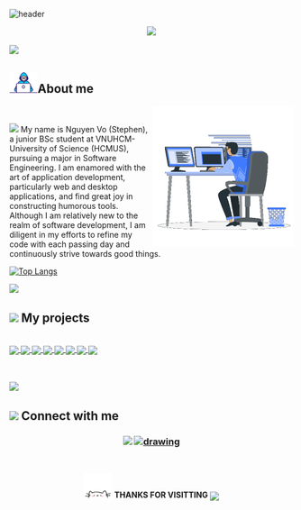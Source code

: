   ![header](https://user-images.githubusercontent.com/59575502/127335491-fdba1874-e943-4d3c-ab8c-678ffe22f8b8.png)

<p align="center"><img src="https://readme-typing-svg.herokuapp.com?font=Time+New+Roman&color=cyan&size=25&center=true&vCenter=true&width=600&height=100&lines=Hi+there+👋;Welcome+to+my+page;Happy+coding ♥"></p>

<img src="https://user-images.githubusercontent.com/73097560/115834477-dbab4500-a447-11eb-908a-139a6edaec5c.gif">

## <img src="https://raw.githubusercontent.com/dev-akshat/archive/main/images/gifs/others/dev_boy.gif" width="50">**About me**

<picture> <img align="right" src="https://github.com/0xAbdulKhalid/0xAbdulKhalid/raw/main/assets/mdImages/Right_Side.gif" width = 250px></picture>

<br>

<img src="https://media.giphy.com/media/hvRJCLFzcasrR4ia7z/giphy.gif" width="20"> My name is Nguyen Vo (Stephen), a junior BSc student at VNUHCM-University of Science (HCMUS), pursuing a major in Software Engineering. I am enamored with the art of application development, particularly web and desktop applications, and find great joy in constructing humorous tools. Although I am relatively new to the realm of software development, I am diligent in my efforts to refine my code with each passing day and continuously strive towards good things.
<br>

[![Top Langs](https://github-readme-stats.vercel.app/api/top-langs/?username=NguyenSWE&layout=compact&custom_title=Programming%20languages%20📚&theme=gotham&hide=css,scss,less,handlebars)](https://github.com/NguyenSWE/NguyenSWE)
<br>

<img src="https://user-images.githubusercontent.com/73097560/115834477-dbab4500-a447-11eb-908a-139a6edaec5c.gif"><br>

## <img src="https://media2.giphy.com/media/QssGEmpkyEOhBCb7e1/giphy.gif?cid=ecf05e47a0n3gi1bfqntqmob8g9aid1oyj2wr3ds3mg700bl&rid=giphy.gif" width ="25"> My projects

<br>

<a href="https://github.com/NguyenSWE/BookBook">
  <img align="center" src="https://github-readme-stats.vercel.app/api/pin/?username=NguyenSWE&repo=BookBook&theme=radical" />
</a>
<a href="https://github.com/NguyenSWE/IN4-COVID19">
  <img align="center" src="https://github-readme-stats.vercel.app/api/pin/?username=NguyenSWE&repo=IN4-COVID19&theme=tokyonight" />
</a>

<a href="https://github.com/NguyenSWE/MediaPlayer">
  <img align="center" src="https://github-readme-stats.vercel.app/api/pin/?username=NguyenSWE&repo=MediaPlayer&theme=rose_pine" />
</a>

<a href="https://github.com/NguyenSWE/AI-Fundamentals-Lab1">
  <img align="center" src="https://github-readme-stats.vercel.app/api/pin/?username=NguyenSWE&repo=AI-Fundamentals-Lab1&theme=highcontrast" />
</a>
<a href="https://github.com/NguyenSWE/Money-Heist">
  <img align="center" src="https://github-readme-stats.vercel.app/api/pin/?username=NguyenSWE&repo=Money-Heist&theme=blue-green" />
</a>
<a href="https://github.com/NguyenSWE/ZuaTiengViet">
  <img align="center" src="https://github-readme-stats.vercel.app/api/pin/?username=NguyenSWE&repo=ZuaTiengViet&theme=gotham" />
</a>
<a href="https://github.com/NguyenSWE/SimpleShop">
  <img align="center" src="https://github-readme-stats.vercel.app/api/pin/?username=NguyenSWE&repo=SimpleShop&theme=github_dark" />
</a>
<a href="https://github.com/NguyenSWE/Leetcode-300BaiCodeThieuNhi">
  <img align="center" src="https://github-readme-stats.vercel.app/api/pin/?username=NguyenSWE&repo=Leetcode-300BaiCodeThieuNhi&theme=dark" />
</a>

<br><br>
<img src="https://user-images.githubusercontent.com/73097560/115834477-dbab4500-a447-11eb-908a-139a6edaec5c.gif">

<h2><img src='https://raw.githubusercontent.com/ShahriarShafin/ShahriarShafin/main/Assets/handshake.gif' width="50px">  Connect with me</h2>

<h3 align="center">
<a href="https://www.linkedin.com/in/nguyenvht/">
<img src="https://logos-world.net/wp-content/uploads/2020/05/Linkedin-Logo.jpg" width="120"/></a>
<a href="https://github.com/NguyenSWE/">
<img src="https://allvectorlogo.com/img/2021/12/github-logo-vector.png" alt="drawing" width="120"/></a>
</h3>
<br>
<p align="center"><img alt="popup_cat" src="https://raw.githubusercontent.com/dev-akshat/archive/main/images/gifs/others/giphy.webp" width="50"> <b>THANKS FOR VISITTING </b><img src="https://emojis.slackmojis.com/emojis/images/1579216111/7550/pikachu_wave.gif?1579216111" align="center"width="40" /></p>
